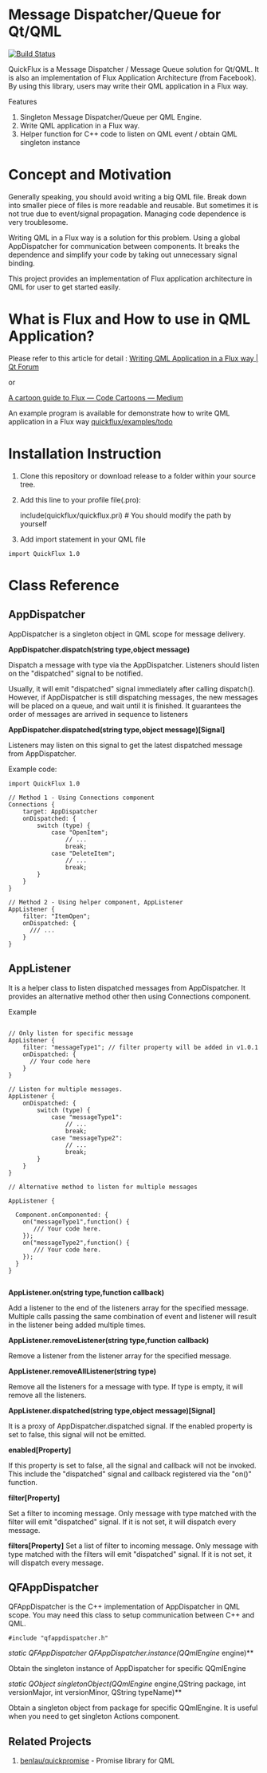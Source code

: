 # Message Dispatcher/Queue for Qt/QML

[![Build Status](https://travis-ci.org/benlau/quickflux.svg?branch=master)](https://travis-ci.org/benlau/quickflux)

QuickFlux is a Message Dispatcher / Message Queue solution for Qt/QML.
It is also an implementation of Flux Application Architecture (from Facebook).
By using this library, users may write their QML application in a Flux way.

Features

 1. Singleton Message Dispatcher/Queue per QML Engine.
 2. Write QML application in a Flux way.
 3. Helper function for C++ code to listen on QML event / obtain QML singleton instance

Concept and Motivation
======================

Generally speaking, you should avoid writing a big QML file. 
Break down into smaller piece of files is more readable and reusable. 
But sometimes it is not true due to event/signal propagation. 
Managing code dependence is very troublesome.

Writing QML in a Flux way is a solution for this problem. 
Using a global AppDispatcher for communication between components. 
It breaks the dependence and simplify your code by taking out unnecessary signal binding. 

This project provides an implementation of Flux application architecture in QML for user to get started easily.

What is Flux and How to use in QML Application? 
===============================================

Please refer to this article for detail : 
[Writing QML Application in a Flux way | Qt Forum](http://forum.qt.io/topic/55213/writing-qml-application-in-a-flux-way)

or

[A cartoon guide to Flux — Code Cartoons — Medium](https://medium.com/code-cartoons/a-cartoon-guide-to-flux-6157355ab207)

An example program is available for demonstrate how to write QML application in a Flux way
[quickflux/examples/todo](https://github.com/benlau/quickflux/tree/master/examples/todo)

Installation Instruction
========================

 1) Clone this repository or download release to a folder within your source tree.

 2) Add this line to your profile file(.pro):

    include(quickflux/quickflux.pri) # You should modify the path by yourself

 3) Add import statement in your QML file

```
import QuickFlux 1.0
```

Class Reference
===============

AppDispatcher
-------------

AppDispatcher is a singleton object in QML scope for message delivery.

**AppDispatcher.dispatch(string type,object message)**

Dispatch a message with type via the AppDispatcher.
Listeners should listen on the "dispatched" signal to be notified.

Usually, it will emit "dispatched" signal immediately after calling dispatch().
However, if AppDispatcher is still dispatching messages,
the new messages will be placed on a queue,
and wait until it is finished.
It guarantees the order of messages are arrived in sequence to listeners

**AppDispatcher.dispatched(string type,object message)[Signal]**

Listeners may listen on this signal to get the latest dispatched message from AppDispatcher.

Example code:

```
import QuickFlux 1.0

// Method 1 - Using Connections component
Connections {
    target: AppDispatcher
    onDispatched: {
        switch (type) {
            case "OpenItem";
                // ...
                break;
            case "DeleteItem";
                // ...
                break;
        }
    }
}

// Method 2 - Using helper component, AppListener
AppListener {
    filter: "ItemOpen";
    onDispatched: {
      /// ...
    }
}

```


AppListener
-----------

It is a helper class to listen dispatched messages from AppDispatcher. It provides an alternative method other then using Connections component. 

Example

```

// Only listen for specific message
AppListener {
    filter: "messageType1"; // filter property will be added in v1.0.1
    onDispatched: {
      // Your code here
    }
}

// Listen for multiple messages.
AppListener {
    onDispatched: {
        switch (type) {
            case "messageType1":
                // ...
                break;
            case "messageType2":
                // ...
                break;
        }
    }
}

// Alternative method to listen for multiple messages

AppListener {

  Component.onComponented: {
    on("messageType1",function() {
       /// Your code here.
    });
    on("messageType2",function() {
       /// Your code here.
    });
  }
}


```

**AppListener.on(string type,function callback)**

Add a listener to the end of the listeners array for the specified message.  Multiple calls passing the same combination of event and listener will result in the listener being added multiple times.

**AppListener.removeListener(string type,function callback)**

Remove a listener from the listener array for the specified message.

**AppListener.removeAllListener(string type)**

Remove all the listeners for a message with type. If type is empty, it will remove all the listeners.

**AppListener.dispatched(string type,object message)[Signal]**

It is a proxy of AppDispatcher.dispatched signal.
If the enabled property is set to false, this signal will not be emitted.

**enabled[Property]**

If this property is set to false, all the signal and callback will not be invoked.
This include the "dispatched" signal and callback registered via the "on()" function.

**filter[Property]**

Set a filter to incoming message. Only message with type matched with the filter will emit "dispatched" signal.
If it is not set, it will dispatch every message.

**filters[Property]**
Set a list of filter to incoming message. Only message with type matched with the filters will emit "dispatched" signal.
If it is not set, it will dispatch every message.

QFAppDispatcher
---------------

QFAppDispatcher is the C++ implementation of AppDispatcher in QML scope. 
You may need this class to setup communication between C++ and QML.

```
#include "qfappdispatcher.h"
```

**static QFAppDispatcher* QFAppDispatcher.instance(QQmlEngine* engine)**

Obtain the singleton instance of AppDispatcher for specific QQmlEngine

**static QObject* singletonObject(QQmlEngine* engine,QString package,
                                    int versionMajor,
                                    int versionMinor,
                                    QString typeName)**


Obtain a singleton object from package for specific QQmlEngine. 
It is useful when you need to get singleton Actions component.


Related Projects
----------------
 1. [benlau/quickpromise](https://github.com/benlau/quickpromise) - Promise library for QML

